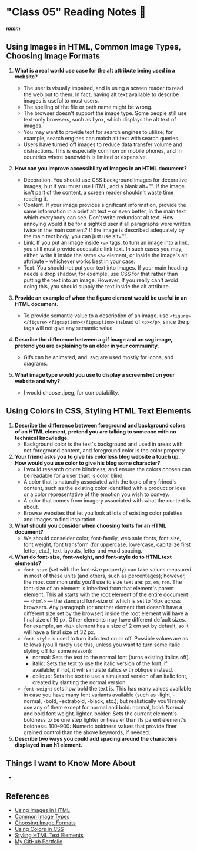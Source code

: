 # "Class 05" Reading Notes 📖

***mmm***

## Using Images in HTML, Common Image Types, Choosing Image Formats

1. **What is a real world use case for the alt attribute being used in a website?**
   - The user is visually impaired, and is using a screen reader to read the web out to them. In fact, having alt text available to describe images is useful to most users.
   - The spelling of the file or path name might be wrong.
   - The browser doesn't support the image type. Some people still use text-only browsers, such as Lynx, which displays the alt text of images.
   - You may want to provide text for search engines to utilize; for example, search engines can match alt text with search queries.
   - Users have turned off images to reduce data transfer volume and distractions. This is especially common on mobile phones, and in countries where bandwidth is limited or expensive.

2. **How can you improve accessibility of images in an HTML document?**
   - Decoration. You should use CSS background images for decorative images, but if you must use HTML, add a blank alt="". If the image isn't part of the content, a screen reader shouldn't waste time reading it.
   - Content. If your image provides significant information, provide the same information in a brief alt text – or even better, in the main text which everybody can see. Don't write redundant alt text. How annoying would it be for a sighted user if all paragraphs were written twice in the main content? If the image is described adequately by the main text body, you can just use alt="".
   - Link. If you put an image inside `<a>` tags, to turn an image into a link, you still must provide accessible link text. In such cases you may, either, write it inside the same `<a>` element, or inside the image's alt attribute – whichever works best in your case.
   - Text. You should not put your text into images. If your main heading needs a drop shadow, for example, use CSS for that rather than putting the text into an image. However, If you really can't avoid doing this, you should supply the text inside the alt attribute.

3. **Provide an example of when the figure element would be useful in an HTML document.**
   - To provide semantic value to a description of an image. use `<figure></figure>` `<figcaption></figcaption>` instead of `<p></p>`, since the p tags will not give any semantic value.
4. **Describe the difference between a gif image and an svg image, pretend you are explaining to an elder in your community.**
   - Gifs can be animated, and .svg are used mostly for icons, and diagrams.
5. **What image type would you use to display a screenshot on your website and why?**
   - I would choose .jpeg, for compatability.

## Using Colors in CSS, Styling HTML Text Elements

1. **Describe the difference between foreground and background colors of an HTML element, pretend you are talking to someone with no technical knowledge.**
   - Background color is the text's background and used in areas with not foreground content, and foreground color is the color property.
2. **Your friend asks you to give his colorless blog website a touch up. How would you use color to give his blog some character?**
   - I would research colore blindness, and ensure the colors chosen can be readable for a user thart is color blind.
   - A color that is naturally associated with the topic of my frined's content, such as the existing color identified with a product or idea or a color representative of the emotion you wish to convey.
   - A color that comes from imagery associated with what the content is about.
   - Browse websites that let you look at lots of existing color palettes and images to find inspiration.
3. **What should you consider when choosing fonts for an HTML document?**
   - We should conseider color, font-family, web safe fonts, font size, font weight, font transform (for uppercase, lowercase, capitalize first letter, etc.), text layouts, letter and word spacing.
4. **What do font-size, font-weight, and font-style do to HTML text elements?**
   - `font size` (set with the font-size property) can take values measured in most of these units (and others, such as percentages); however, the most common units you'll use to size text are: `px`, `em`, `rem`. The font-size of an element is inherited from that element's parent element. This all starts with the root element of the entire document — `<html>` — the standard font-size of which is set to 16px across browsers. Any paragraph (or another element that doesn't have a different size set by the browser) inside the root element will have a final size of 16 px. Other elements may have different default sizes. For example, an `<h1>` element has a size of 2 em set by default, so it will have a final size of 32 px.
   - `font-style` is used to turn italic text on or off. Possible values are as follows (you'll rarely use this, unless you want to turn some italic styling off for some reason):
     - normal: Sets the text to the normal font (turns existing italics off).
     - italic: Sets the text to use the italic version of the font, if available; if not, it will simulate italics with oblique instead.
     - oblique: Sets the text to use a simulated version of an italic font, created by slanting the normal version.
   - `font-weight` sets how bold the text is. This has many values available in case you have many font variants available (such as -light, -normal, -bold, -extrabold, -black, etc.), but realistically you'll rarely use any of them except for normal and bold:
normal, bold: Normal and bold font weight.
lighter, bolder: Sets the current element's boldness to be one step lighter or heavier than its parent element's boldness.
100–900: Numeric boldness values that provide finer grained control than the above keywords, if needed.
5. **Describe two ways you could add spacing around the characters displayed in an h1 element.**

## Things I want to Know More About

- 

## References

- [Using Images in HTML](https://developer.mozilla.org/en-US/docs/Learn/HTML/Multimedia_and_embedding/Images_in_HTML)
- [Common Image Types](https://developer.mozilla.org/en-US/docs/Web/Media/Formats/Image_types)
- [Choosing Image Formats](https://developer.mozilla.org/en-US/docs/Web/Media/Formats/Image_types#choosing_an_image_format)
- [Using Colors in CSS](https://developer.mozilla.org/en-US/docs/Web/CSS/CSS_Colors/Applying_color)
- [Styling HTML Text Elements](https://developer.mozilla.org/en-US/docs/Learn/CSS/Styling_text/Fundamentals)
- [My GitHub Portfolio](https://github.com/MaximoVincente/)
